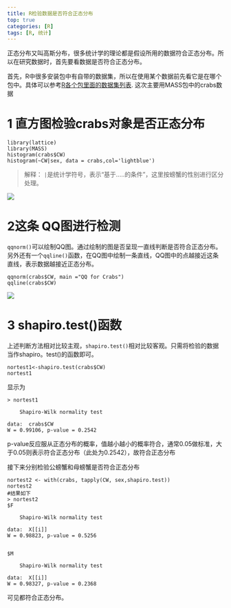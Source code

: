 ```yaml
---
title: R检验数据是否符合正态分布
top: true
categories: [R]
tags: [R, 统计]
---
```

正态分布又叫高斯分布，很多统计学的理论都是假设所用的数据符合正态分布。所以在研究数据时，首先要看数据是否符合正态分布。

首先，R中很多安装包中有自带的数据集，所以在使用某个数据前先看它是在哪个包中。具体可以参考[R各个包里面的数据集列表](https://blog.csdn.net/xmuecor/article/details/37512125).
这次主要用MASS包中的crabs数据
# 1 直方图检验crabs对象是否正态分布
```
library(lattice)
library(MASS)
histogram(crabs$CW)
histogram(~CW|sex, data = crabs,col='lightblue')
```
>解释：
>`|`是统计学符号，表示“基于.....的条件”，这里按螃蟹的性别进行区分处理。

![](https://upload-images.jianshu.io/upload_images/7976641-df90b666660ce070.png?imageMogr2/auto-orient/strip%7CimageView2/2/w/1240)


# 2这条 QQ图进行检测
`qqnorm()`可以绘制QQ图。通过绘制的图是否呈现一直线判断是否符合正态分布。另外还有一个`qqline()`函数，在QQ图中绘制一条直线，QQ图中的点越接近这条直线，表示数据越接近正态分布。
```
qqnorm(crabs$CW, main ="QQ for Crabs")
qqline(crabs$CW)
```
![](https://upload-images.jianshu.io/upload_images/7976641-6bd671b7f31bccfb.png?imageMogr2/auto-orient/strip%7CimageView2/2/w/1240)


# 3 shapiro.test()函数
上述判断方法相对比较主观，`shapiro.test()`相对比较客观。只需将检验的数据当作shapiro。test()的函数即可。
```
nortest1<-shapiro.test(crabs$CW)
nortest1
```
显示为
```
> nortest1

	Shapiro-Wilk normality test

data:  crabs$CW
W = 0.99106, p-value = 0.2542

```
p-value反应服从正态分布的概率，值越小越小的概率符合，通常0.05做标准，大于0.05则表示符合正态分布（此处为0.2542），故符合正态分布

接下来分别检验公螃蟹和母螃蟹是否符合正态分布
```
nortest2 <- with(crabs, tapply(CW, sex,shapiro.test))
nortest2
#结果如下
> nortest2
$F

	Shapiro-Wilk normality test

data:  X[[i]]
W = 0.98823, p-value = 0.5256


$M

	Shapiro-Wilk normality test

data:  X[[i]]
W = 0.98327, p-value = 0.2368

```
可见都符合正态分布。
